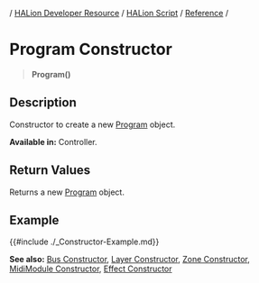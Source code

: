/ [HALion Developer Resource](../../HALion-Developer-Resource.md) / [HALion Script](./HALion-Script.md) / [Reference](./Reference.md) /

# Program Constructor

>**Program()**

## Description

Constructor to create a new [Program](./Program.md) object.

**Available in:** Controller.

## Return Values

Returns a new [Program](./Program.md) object.

## Example

{{#include ./_Constructor-Example.md}}

**See also:** [Bus Constructor](./Bus-Constructor.md), [Layer Constructor](./Layer-Constructor.md), [Zone Constructor](./Zone-Constructor.md), [MidiModule Constructor](./MidiModule-Constructor.md), [Effect Constructor](./Effect-Constructor.md)